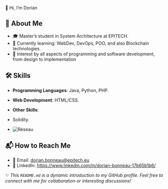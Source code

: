 👋 Hi, I’m Dorian

## 🧐 About Me
- 🎓 Master’s student in System Architecture at EPITECH.
- 🌱 Currently learning: WebDev, DevOps, POO, and also Blockchain technologies.
- 🚀 Interest by all aspects of programming and software development, from design to implementation


## 🛠️ Skills
- **Programming Languages**: Java, Python, PHP.
- **Web Development**: HTML/CSS.
  
- **Other Skills**:
-  Solidity.
-  ![Réseau](https://tryhackme-badges.s3.amazonaws.com/Dorianbnu.png)

## 📬 How to Reach Me
- 📧 Email: dorian.bonneau@epitech.eu
- 💼 LinkedIn: https://www.linkedin.com/in/dorian-bonneau-17b65b1b6/



✨ _This `README.md` is a dynamic introduction to my GitHub profile. Feel free to connect with me for collaboration or interesting discussions!_
